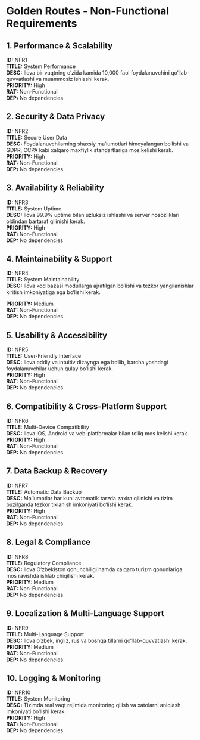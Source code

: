 # **Golden Routes \- Non-Functional Requirements**

## **1\. Performance & Scalability**

**ID:** NFR1  
**TITLE:** System Performance  
**DESC:** Ilova bir vaqtning o‘zida kamida 10,000 faol foydalanuvchini qo‘llab-quvvatlashi va muammosiz ishlashi kerak.  
**PRIORITY:** High  
**RAT:** Non-Functional  
**DEP:** No dependencies

## **2\. Security & Data Privacy**

**ID:** NFR2  
**TITLE:** Secure User Data  
**DESC:** Foydalanuvchilarning shaxsiy ma’lumotlari himoyalangan bo‘lishi va GDPR, CCPA kabi xalqaro maxfiylik standartlariga mos kelishi kerak. **PRIORITY:** High  
**RAT:** Non-Functional  
**DEP:** No dependencies

## **3\. Availability & Reliability**

**ID:** NFR3  
**TITLE:** System Uptime  
**DESC:** Ilova 99.9% uptime bilan uzluksiz ishlashi va server nosozliklari oldindan bartaraf qilinishi kerak.  
**PRIORITY:** High  
**RAT:** Non-Functional  
**DEP:** No dependencies

## **4\. Maintainability & Support**

**ID:** NFR4  
**TITLE:** System Maintainability  
**DESC:** Ilova kod bazasi modullarga ajratilgan bo‘lishi va tezkor yangilanishlar kiritish imkoniyatiga ega bo‘lishi kerak.

**PRIORITY:** Medium  
 **RAT:** Non-Functional  
 **DEP:** No dependencies

## **5\. Usability & Accessibility**

**ID:** NFR5  
 **TITLE:** User-Friendly Interface  
 **DESC:** Ilova oddiy va intuitiv dizaynga ega bo‘lib, barcha yoshdagi foydalanuvchilar uchun qulay bo‘lishi kerak.  
 **PRIORITY:** High  
 **RAT:** Non-Functional  
 **DEP:** No dependencies

## **6\. Compatibility & Cross-Platform Support**

**ID:** NFR6  
 **TITLE:** Multi-Device Compatibility  
 **DESC:** Ilova iOS, Android va veb-platformalar bilan to‘liq mos kelishi kerak.  
 **PRIORITY:** High  
 **RAT:** Non-Functional  
 **DEP:** No dependencies

## **7\. Data Backup & Recovery**

**ID:** NFR7  
 **TITLE:** Automatic Data Backup  
 **DESC:** Ma’lumotlar har kuni avtomatik tarzda zaxira qilinishi va tizim buzilganda tezkor tiklanish imkoniyati bo‘lishi kerak.  
 **PRIORITY:** High  
 **RAT:** Non-Functional  
 **DEP:** No dependencies

## **8\. Legal & Compliance**

**ID:** NFR8  
 **TITLE:** Regulatory Compliance  
 **DESC:** Ilova O‘zbekiston qonunchiligi hamda xalqaro turizm qonunlariga mos ravishda ishlab chiqilishi kerak.  
 **PRIORITY:** Medium  
 **RAT:** Non-Functional  
 **DEP:** No dependencies

## **9\. Localization & Multi-Language Support**

**ID:** NFR9  
 **TITLE:** Multi-Language Support  
 **DESC:** Ilova o‘zbek, ingliz, rus va boshqa tillarni qo‘llab-quvvatlashi kerak.  
 **PRIORITY:** Medium  
 **RAT:** Non-Functional  
 **DEP:** No dependencies

## **10\. Logging & Monitoring**

**ID:** NFR10  
 **TITLE:** System Monitoring  
 **DESC:** Tizimda real vaqt rejimida monitoring qilish va xatolarni aniqlash imkoniyati bo‘lishi kerak.  
 **PRIORITY:** High  
 **RAT:** Non-Functional  
 **DEP:** No dependencies

